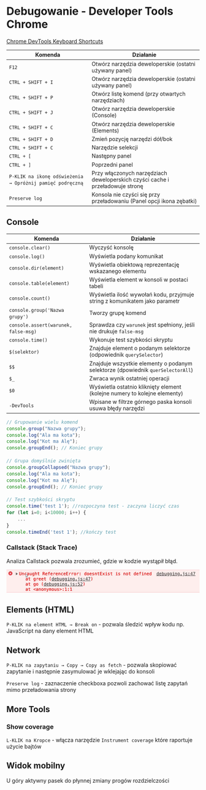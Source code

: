 # Debugowanie - Developer Tools Chrome

[Chrome DevTools Keyboard Shortcuts](https://developers.google.com/web/tools/chrome-devtools/shortcuts)

| Komenda                                                   | Działanie                                                                     |
| --------------------------------------------------------- | ----------------------------------------------------------------------------- |
| `F12`                                                     | Otwórz narzędzia deweloperskie (ostatni używany panel)                        |
| `CTRL + SHIFT + I`                                        | Otwórz narzędzia deweloperskie (ostatni używany panel)                        |
| `CTRL + SHIFT + P`                                        | Otwórz listę komend (przy otwartych narzędziach)                              |
| `CTRL + SHIFT + J`                                        | Otwórz narzędzia deweloperskie (Console)                                      |
| `CTRL + SHIFT + C`                                        | Otwórz narzędzia deweloperskie (Elements)                                     |
| `CTRL + SHIFT + D`                                        | Zmień pozycję narzędzi dół/bok                                                |
| `CTRL + SHIFT + C`                                        | Narzędzie selekcji                                                            |
| `CTRL + [`                                                | Następny panel                                                                |
| `CTRL + ]`                                                | Poprzedni panel                                                               |
| `P-KLIK na ikonę odświeżenia → Opróżnij pamięć podręczną` | Przy włączonych narzędziach deweloperskich czyści cache i przeładowuje stronę |
| `Preserve log`                                            | Konsola nie czyści się przy przeładowaniu (Panel opcji ikona zębatki)         |

## Console

| Komenda                              | Działanie                                                                       |
| ------------------------------------ | ------------------------------------------------------------------------------- |
| `console.clear()`                    | Wyczyść konsolę                                                                 |
| `console.log()`                      | Wyświetla podany komunikat                                                      |
| `console.dir(element)`               | Wyświetla obiektową reprezentację wskazanego elementu                           |
| `console.table(element)`             | Wyświetla element w konsoli w postaci tabeli                                    |
| `console.count()`                    | Wyświetla ilość wywołań kodu, przyjmuje string z komunikatem jako parametr      |
| `console.group('Nazwa grupy')`       | Tworzy grupę komend                                                             |
| `console.assert(warunek, false-msg)` | Sprawdza czy `warunek` jest spełniony, jeśli nie drukuje `false-msg`            |
| `console.time()`                     | Wykonuje test szybkości skryptu                                                 |
| `$(selektor)`                        | Znajduje element o podanym selektorze (odpowiednik `querySelector`)             |
| `$$`                                 | Znajduje wszystkie elementy o podanym selektorze (dpowiednik `querSelectorAll`) |
| `$_`                                 | Zwraca wynik ostatniej operacji                                                 |
| `$0`                                 | Wyświetla ostatnio kliknięty element (kolejne numery to kolejne elementy)       |
| `-DevTools`                          | Wpisane w filtrze górnego paska konsoli usuwa błędy narzędzi                    |

```javascript
// Grupowanie wielu komend
console.group("Nazwa grupy");
console.log("Ala ma kota");
console.log("Kot ma Alę");
console.groupEnd(); // Koniec grupy

// Grupa domyślnie zwinięta
console.groupCollapsed("Nazwa grupy");
console.log("Ala ma kota");
console.log("Kot ma Alę");
console.groupEnd(); // Koniec grupy

// Test szybkości skryptu
console.time('test 1'); //rozpoczyna test - zaczyna liczyć czas
for (let i=0; i<10000; i++) {
    ...
}
console.timeEnd('test 1'); //kończy test
```

### Callstack (Stack Trace)

Analiza Callstack pozwala zrozumieć, gdzie w kodzie wystąpił błąd.

![Console Callstack](img/console_callstack.png)

## Elements (HTML)

`P-KLIK na element HTML → Break on` - pozwala śledzić wpływ kodu np. JavaScript na dany element HTML

## Network

`P-KLIK na zapytaniu → Copy → Copy as fetch` - pozwala skopiować zapytanie i następnie zasymulować je wklejając do konsoli

`Preserve log` - zaznaczenie checkboxa pozwoli zachować listę zapytań mimo przeładowania strony

## More Tools

### Show coverage

`L-KLIK na Kropce` - włącza narzędzie `Instrument coverage` które raportuje użycie bajtów

## Widok mobilny

U góry aktywny pasek do płynnej zmiany progów rozdzielczości
